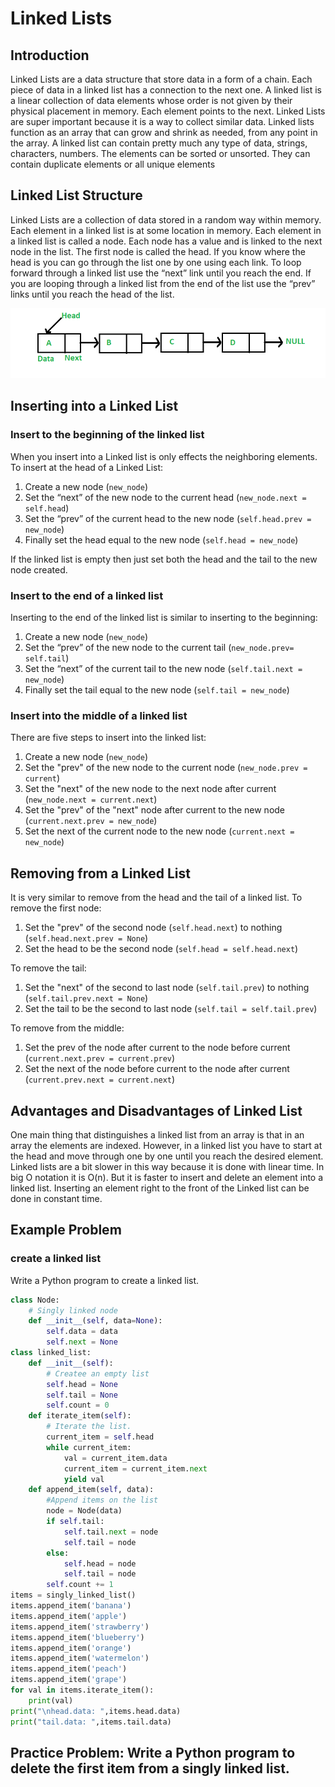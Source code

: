 # Linked Lists

## Introduction
Linked Lists are a data structure that store data in a form of a chain. Each piece of data in a linked list has a connection to the next one. A linked list is a linear collection of data elements whose order is not given by their physical placement in memory. Each element points to the next. Linked Lists are super important because it is a way to collect similar data. Linked lists function as an array that can grow and shrink as needed, from any point in the array. 
A linked list can contain pretty much any type of data, strings, characters, numbers. The elements can be sorted or unsorted. They can contain duplicate elements or all unique elements

## Linked List Structure
Linked Lists are a collection of data stored in a random way within memory. Each element in a linked list is at some location in memory. Each element in a linked list is called a node. Each node has a value and is linked to the next node in the list. The first node is called the head. If you know where the head is you can go through the list one by one using each link. To loop forward through a linked list use the “next” link until you reach the end. If you are looping through a linked list from the end of the list use the “prev” links until you reach the head of the list. 

![Example of Linked List](Linkedlist.png)
 


## Inserting into a Linked List
### Insert to the beginning of the linked list
When you insert into a Linked list is only effects the neighboring elements. To insert at the head of a Linked List:
1. Create a new node (`new_node`)
2. Set the “next” of the new node to the current head (`new_node.next = self.head`)
3. Set the “prev” of the current head to the new node (`self.head.prev = new_node`)
4. Finally set the head equal to the new node (`self.head = new_node`)

If the linked list is empty then just set both the head and the tail to the new node created. 

### Insert to the end of a linked list
Inserting to the end of the linked list is similar to inserting to the beginning: 
1. Create a new node (`new_node`)
2. Set the “prev” of the new node to the current tail (`new_node.prev= self.tail`)
3. Set the “next” of the current tail to the new node (`self.tail.next = new_node`)
4. Finally set the tail equal to the new node (`self.tail = new_node`)

### Insert into the middle of a linked list
There are five steps to insert into the linked list:
1. Create a new node (`new_node`)
2. Set the "prev" of the new node to the current node (`new_node.prev = current`)
3. Set the "next" of the new node to the next node after current (`new_node.next = current.next`)
4. Set the "prev" of the "next" node after current to the new node (`current.next.prev = new_node`)
5. Set the next of the current node to the new node (`current.next = new_node`)


## Removing from a Linked List
It is very similar to remove from the head and the tail of a linked list. To remove the first node:
1. Set the "prev" of the second node (`self.head.next`) to nothing (`self.head.next.prev = None`)
2. Set the head to be the second node (`self.head = self.head.next`)

To remove the tail:
1. Set the "next" of the second to last node (`self.tail.prev`) to nothing (`self.tail.prev.next = None`)
2. Set the tail to be the second to last node (`self.tail = self.tail.prev`)

To remove from the middle:
1. Set the prev of the node after current to the node before current (`current.next.prev = current.prev`)
2. Set the next of the node before current to the node after current (`current.prev.next = current.next`)

## Advantages and Disadvantages of Linked List
One main thing that distinguishes a linked list from an array is that in an array the elements are indexed. However, in a linked list you have to start at the head and move through one by one until you reach the desired element. Linked lists are a bit slower in this way because it is done with linear time. In big O notation it is O(n). But it is faster to insert and delete an element into a linked list. Inserting an element right to the front of the Linked list can be done in constant time. 

## Example Problem
### create a linked list
Write a Python program to create a linked list.

``` python
class Node:
    # Singly linked node
    def __init__(self, data=None):
        self.data = data
        self.next = None
class linked_list:
    def __init__(self):
        # Createe an empty list
        self.head = None
        self.tail = None
        self.count = 0
    def iterate_item(self):
        # Iterate the list.
        current_item = self.head
        while current_item:
            val = current_item.data
            current_item = current_item.next
            yield val
    def append_item(self, data):
        #Append items on the list
        node = Node(data)
        if self.tail:
            self.tail.next = node
            self.tail = node
        else:
            self.head = node
            self.tail = node
        self.count += 1
items = singly_linked_list()
items.append_item('banana')
items.append_item('apple')
items.append_item('strawberry')
items.append_item('blueberry')
items.append_item('orange')
items.append_item('watermelon')
items.append_item('peach')
items.append_item('grape')
for val in items.iterate_item():
    print(val)
print("\nhead.data: ",items.head.data)
print("tail.data: ",items.tail.data)
```

## Practice Problem: Write a Python program to delete the first item from a singly linked list.